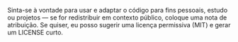 Sinta-se à vontade para usar e adaptar o código para fins pessoais, estudo ou projetos — se for redistribuir em contexto público, coloque uma nota de atribuição. Se quiser, eu posso sugerir uma licença permissiva (MIT) e gerar um LICENSE curto.
